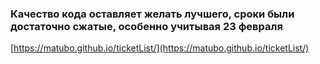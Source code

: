 ### Качество кода оставляет желать лучшего, сроки были достаточно сжатые, особенно учитывая 23 февраля

[https://matubo.github.io/ticketList/](https://matubo.github.io/ticketList/)
